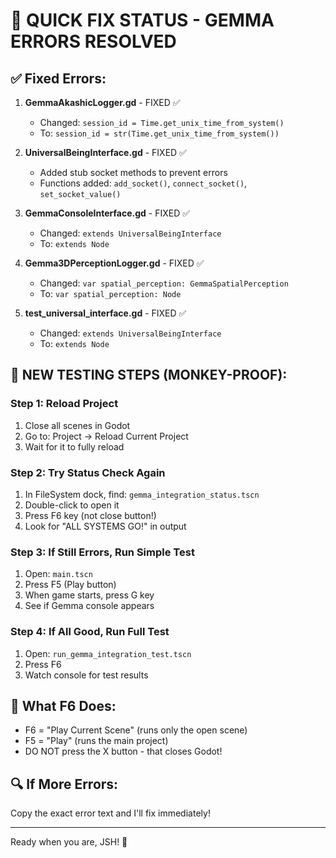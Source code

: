# 🔧 QUICK FIX STATUS - GEMMA ERRORS RESOLVED

## ✅ Fixed Errors:

1. **GemmaAkashicLogger.gd** - FIXED ✅
   - Changed: `session_id = Time.get_unix_time_from_system()`
   - To: `session_id = str(Time.get_unix_time_from_system())`

2. **UniversalBeingInterface.gd** - FIXED ✅
   - Added stub socket methods to prevent errors
   - Functions added: `add_socket()`, `connect_socket()`, `set_socket_value()`

3. **GemmaConsoleInterface.gd** - FIXED ✅
   - Changed: `extends UniversalBeingInterface`
   - To: `extends Node`

4. **Gemma3DPerceptionLogger.gd** - FIXED ✅
   - Changed: `var spatial_perception: GemmaSpatialPerception`
   - To: `var spatial_perception: Node`

5. **test_universal_interface.gd** - FIXED ✅
   - Changed: `extends UniversalBeingInterface`
   - To: `extends Node`

## 🚀 NEW TESTING STEPS (MONKEY-PROOF):

### Step 1: Reload Project
1. Close all scenes in Godot
2. Go to: Project → Reload Current Project
3. Wait for it to fully reload

### Step 2: Try Status Check Again
1. In FileSystem dock, find: `gemma_integration_status.tscn`
2. Double-click to open it
3. Press F6 key (not close button!)
4. Look for "ALL SYSTEMS GO!" in output

### Step 3: If Still Errors, Run Simple Test
1. Open: `main.tscn`
2. Press F5 (Play button)
3. When game starts, press G key
4. See if Gemma console appears

### Step 4: If All Good, Run Full Test
1. Open: `run_gemma_integration_test.tscn`
2. Press F6
3. Watch console for test results

## 📝 What F6 Does:
- F6 = "Play Current Scene" (runs only the open scene)
- F5 = "Play" (runs the main project)
- DO NOT press the X button - that closes Godot!

## 🔍 If More Errors:
Copy the exact error text and I'll fix immediately!

---
Ready when you are, JSH! 🌟

